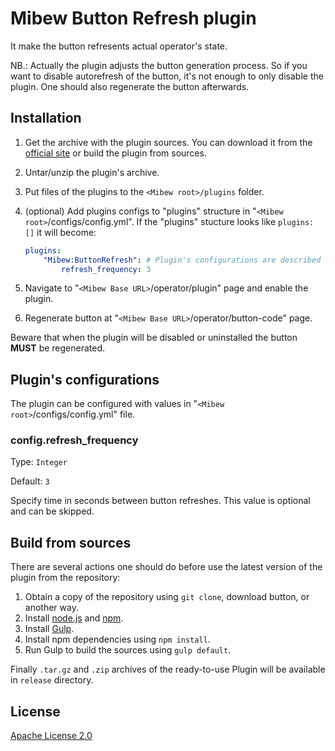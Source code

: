 # Mibew Button Refresh plugin

It make the button refresents actual operator's state.

NB.: Actually the plugin adjusts the button generation process. So if you want to disable autorefresh of the button, it's not enough to only disable the plugin. One should also regenerate the button afterwards.


## Installation

1. Get the archive with the plugin sources. You can download it from the [official site](https://mibew.org/plugins#mibew-open-street-map) or build the plugin from sources.

2. Untar/unzip the plugin's archive.

3. Put files of the plugins to the `<Mibew root>/plugins`  folder.

4. (optional) Add plugins configs to "plugins" structure in "`<Mibew root>`/configs/config.yml". If the "plugins" stucture looks like `plugins: []` it will become:
    ```yaml
    plugins:
        "Mibew:ButtonRefresh": # Plugin's configurations are described below
            refresh_frequency: 3
    ```

5. Navigate to "`<Mibew Base URL>`/operator/plugin" page and enable the plugin.

6. Regenerate button at "`<Mibew Base URL>`/operator/button-code" page.

Beware that when the plugin will be disabled or uninstalled the button **MUST** be regenerated.


## Plugin's configurations

The plugin can be configured with values in "`<Mibew root>`/configs/config.yml" file.

### config.refresh_frequency

Type: `Integer`

Default: `3`

Specify time in seconds between button refreshes. This value is optional and can be skipped.


## Build from sources

There are several actions one should do before use the latest version of the plugin from the repository:

1. Obtain a copy of the repository using `git clone`, download button, or another way.
2. Install [node.js](http://nodejs.org/) and [npm](https://www.npmjs.org/).
3. Install [Gulp](http://gulpjs.com/).
4. Install npm dependencies using `npm install`.
5. Run Gulp to build the sources using `gulp default`.

Finally `.tar.gz` and `.zip` archives of the ready-to-use Plugin will be available in `release` directory.


## License

[Apache License 2.0](http://www.apache.org/licenses/LICENSE-2.0.html)
